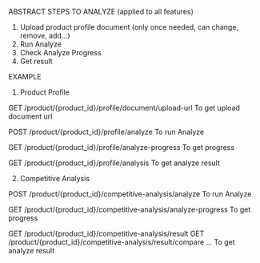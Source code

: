 ABSTRACT STEPS TO ANALYZE (applied to all features)

1. Upload product profile document (only once needed, can change, remove, add...)
2. Run Analyze
3. Check Analyze Progress
4. Get result

EXAMPLE

1. Product Profile

GET /product/{product_id}/profile/document/upload-url
To get upload document url


POST /product/{product_id}/profile/analyze
To run Analyze


GET /product/{product_id}/profile/analyze-progress
To get progress


GET /product/{product_id}/profile/analysis
To get analyze result


2. Competitive Analysis


POST /product/{product_id}/competitive-analysis/analyze
To run Analyze


GET /product/{product_id}/competitive-analysis/analyze-progress
To get progress


GET /product/{product_id}/competitive-analysis/result
GET /product/{product_id}/competitive-analysis/result/compare
...
To get analyze result




